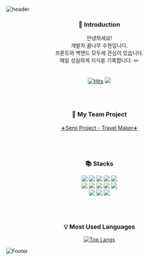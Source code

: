 ![header](https://capsule-render.vercel.app/api?type=waving&color=auto&height=250&section=header&text=Hello,%20I'm%20SooHyeon!&fontSize=60)

<div align=center>

  <h3>🤍 Introduction</h3>
  안녕하세요!<br>
  개발자 꿈나무 수현입니다.<br>
  프론트와 백엔드 모두에 관심이 있습니다.<br>
  매일 성실하게 지식을 기록합니다. ✏️
  <br><br>
  
  [![Hits](https://hits.seeyoufarm.com/api/count/incr/badge.svg?url=https%3A%2F%2Fgithub.com%2Fansoohyeon%2Fhit-counter&count_bg=%23000000&title_bg=%23000000&icon=github.svg&icon_color=%23FFFFFF&title=Github&edge_flat=false)](https://hits.seeyoufarm.com)
  <a href="[https://github.com/seondal](https://velog.io/@suhyun_zip)"><img src="https://img.shields.io/badge/Velog-3DDC84?style=flat&logo=Velog&logoColor=white"/></a>

  <br><br>

  <h3>🙌 My Team Project</h3>
  <a href="https://github.com/4-TravelMaker/TravelMaker">✈️Semi Project - Travel Maker✈️</a>
  
  <br><br>
  
  <h3>📚 Stacks</h3>
  <img src="https://img.shields.io/badge/javascript-F7DF1E?style=flat&logo=javascript&logoColor=white"/>
  <img src="https://img.shields.io/badge/jquery-0769AD?style=flat&logo=jquery&logoColor=white"/>
  <img src="https://img.shields.io/badge/html5-E34F26?style=flat&logo=html5&logoColor=white"/>
  <img src="https://img.shields.io/badge/css3-1572B6?style=flat&logo=css3&logoColor=white"/>
  <img src="https://img.shields.io/badge/java-007396?style=flat&logo=java&logoColor=white"/>
  <br>
  <img src="https://img.shields.io/badge/spring-6DB33F?style=flat&logo=spring&logoColor=white"/>
  <img src="https://img.shields.io/badge/react-61DAFB?style=flat&logo=React&logoColor=white"/>
  <img src="https://img.shields.io/badge/oracle-F80000?style=flat&logo=oracle&logoColor=white"/>
  <img src="https://img.shields.io/badge/eclipse-2C2255?style=flat&logo=eclipse&logoColor=white"/>
  <img src="https://img.shields.io/badge/visualstudiocode-007ACC?style=flat&logo=visualstudiocode&logoColor=white"/>
  <br>
  <img src="https://img.shields.io/badge/windows10-0078D6?style=flat&logo=windows10&logoColor=white"/>
  <img src="https://img.shields.io/badge/apachetomcat-F8DC75?style=flat&logo=apachetomcat&logoColor=white"/>
  <img src="https://img.shields.io/badge/github-181717?style=flat&logo=github&logoColor=white"/>

  <br><br>

  <h3>💡 Most Used Languages</h3>
  
  [![Top Langs](https://github-readme-stats.vercel.app/api/top-langs/?username=ansoohyeon&layout=compact)](https://github.com/ansoohyeon/github-readme-stats)

</div>

![Footer](https://capsule-render.vercel.app/api?type=waving&color=auto&height=250&section=footer)
